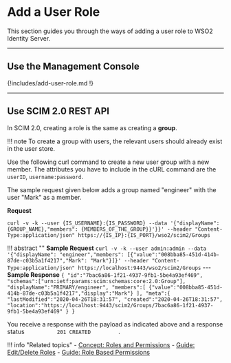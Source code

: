 # Add a User Role

This section guides you through the ways of adding a user role to WSO2 Identity Server.

---

## Use the Management Console

{!includes/add-user-role.md !}

---

## Use SCIM 2.0 REST API

In SCIM 2.0, creating a role is the same as creating a **group**.

!!! note
    To create a group with users, the relevant users should already exist in the user store.
    

Use the following curl command to create a new user group with a new member. The attributes you have to include in the cURL command are the `userID`, `username:password`.

The sample request given below adds a group named "engineer" with the user "Mark" as a member.

**Request**

``` curl
curl -v -k --user {IS_USERNAME}:{IS_PASSWORD} --data '{"displayName": {GROUP_NAME},"members": {MEMBERS_OF_THE_GROUP}}'}}' --header "Content-Type:application/json" https://{IS_IP}:{IS_PORT}/wso2/scim2/Groups
```

!!! abstract ""
    **Sample Request**
    ```
    curl -v -k --user admin:admin --data '{"displayName": "engineer","members": [{"value":"008bba85-451d-414b-87de-c03b5a1f4217","Mark": "Mark"}]}' --header "Content-Type:application/json" https://localhost:9443/wso2/scim2/Groups
    ```
    ---
    **Sample Response**
    ```
    {
        "id":"7bac6a86-1f21-4937-9fb1-5be4a93ef469",
        "schemas":["urn:ietf:params:scim:schemas:core:2.0:Group"],
        "displayName":"PRIMARY/engineer",
        "members":[
            {"value":"008bba85-451d-414b-87de-c03b5a1f4217","display":"Mark"}
        ],
        "meta":{
            "lastModified":"2020-04-26T18:31:57",
            "created":"2020-04-26T18:31:57",
            "location":"https://localhost:9443/scim2/Groups/7bac6a86-1f21-4937-9fb1-5be4a93ef469"
        }
    }
    ```

You receive a response with the payload as indicated above and a
response status `           201 CREATED          `.


!!! info "Related topics"
    - [Concept: Roles and Permissions]({{base_path}}/references/concepts/user-management/roles-and-permissions)
    - [Guide: Edit/Delete Roles]({{base_path}}/guides/identity-lifecycles/edit-delete-roles)
    - [Guide: Role Based Permissions]({{base_path}}/guides/identity-lifecycles/role-based-permissions/)




